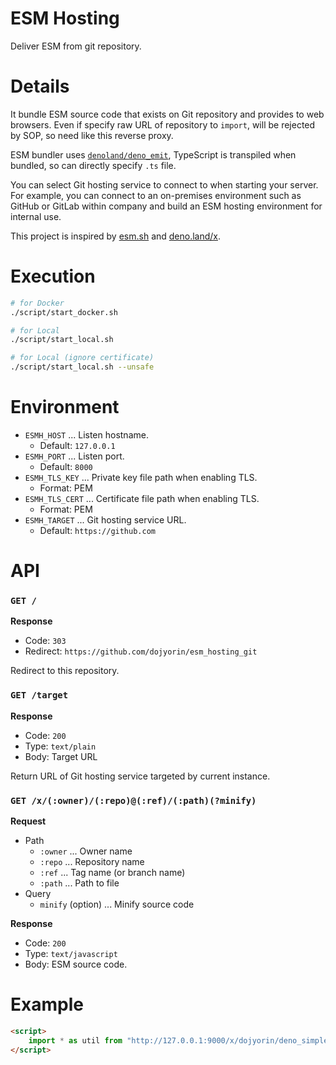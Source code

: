 # **ESM Hosting**

Deliver ESM from git repository.

# Details
It bundle ESM source code that exists on Git repository and provides to web browsers.
Even if specify raw URL of repository to `import`, will be rejected by SOP, so need like this reverse proxy.

ESM bundler uses [`denoland/deno_emit`](https://github.com/denoland/deno_emit), TypeScript is transpiled when bundled, so can directly specify `.ts` file.

You can select Git hosting service to connect to when starting your server.
For example, you can connect to an on-premises environment such as GitHub or GitLab within company and build an ESM hosting environment for internal use.

This project is inspired by [esm.sh](https://esm.sh) and [deno.land/x](https://deno.land/x).

# Execution
```sh
# for Docker
./script/start_docker.sh

# for Local
./script/start_local.sh

# for Local (ignore certificate)
./script/start_local.sh --unsafe
```

# Environment
- `ESMH_HOST` ... Listen hostname.
    - Default: `127.0.0.1`
- `ESMH_PORT` ... Listen port.
    - Default: `8000`
- `ESMH_TLS_KEY` ... Private key file path when enabling TLS.
    - Format: PEM
- `ESMH_TLS_CERT` ... Certificate file path when enabling TLS.
    - Format: PEM
- `ESMH_TARGET` ... Git hosting service URL.
    - Default: `https://github.com`

# API
### `GET /`

**Response**

- Code: `303`
- Redirect: `https://github.com/dojyorin/esm_hosting_git`

Redirect to this repository.

### `GET /target`

**Response**

- Code: `200`
- Type: `text/plain`
- Body: Target URL

Return URL of Git hosting service targeted by current instance.

### `GET /x/(:owner)/(:repo)@(:ref)/(:path)(?minify)`

**Request**

- Path
    - `:owner` ... Owner name
    - `:repo` ... Repository name
    - `:ref` ... Tag name (or branch name)
    - `:path` ... Path to file
- Query
    - `minify` (option) ... Minify source code

**Response**

- Code: `200`
- Type: `text/javascript`
- Body: ESM source code.

# Example
```html
<script>
    import * as util from "http://127.0.0.1:9000/x/dojyorin/deno_simple_utility@v1.0.0/mod.ts";
</script>
```